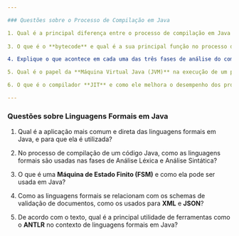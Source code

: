 ```yaml
---

### Questões sobre o Processo de Compilação em Java

1. Qual é a principal diferença entre o processo de compilação em Java e o de linguagens como C++?
   
3. O que é o **bytecode** e qual é a sua principal função no processo de compilação do Java?

4. Explique o que acontece em cada uma das três fases de análise do compilador **`javac`**: Análise Léxica, Análise Sintática e Análise Semântica.

5. Qual é o papel da **Máquina Virtual Java (JVM)** na execução de um programa Java, e por que o arquivo `.class` não é executado diretamente pelo sistema operacional?

6. O que é o compilador **JIT** e como ele melhora o desempenho dos programas em Java?

---
```


### Questões sobre Linguagens Formais em Java

1. Qual é a aplicação mais comum e direta das linguagens formais em Java, e para que ela é utilizada?

2. No processo de compilação de um código Java, como as linguagens formais são usadas nas fases de Análise Léxica e Análise Sintática?

3. O que é uma **Máquina de Estado Finito (FSM)** e como ela pode ser usada em Java?

4. Como as linguagens formais se relacionam com os schemas de validação de documentos, como os usados para **XML** e **JSON**?

5. De acordo com o texto, qual é a principal utilidade de ferramentas como o **ANTLR** no contexto de linguagens formais em Java?
